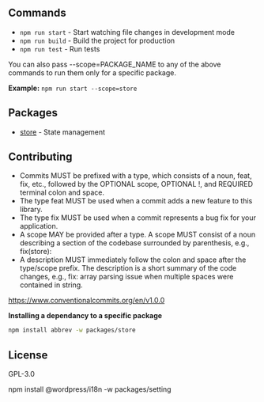 ## Commands
- `npm run start` - Start watching file changes in development mode
- `npm run build` - Build the project for production
- `npm run test` - Run tests

You can also pass --scope=PACKAGE_NAME to any of the above commands to run them only for a specific package.

**Example:** `npm run start --scope=store`

## Packages
- [store](./packages/store/README.md) - State management

## Contributing

- Commits MUST be prefixed with a type, which consists of a noun, feat, fix, etc., followed by the OPTIONAL scope, OPTIONAL !, and REQUIRED terminal colon and space.
- The type feat MUST be used when a commit adds a new feature to this library.
- The type fix MUST be used when a commit represents a bug fix for your application.
- A scope MAY be provided after a type. A scope MUST consist of a noun describing a section of the codebase surrounded by parenthesis, e.g., fix(store):
- A description MUST immediately follow the colon and space after the type/scope prefix. The description is a short summary of the code changes, e.g., fix: array parsing issue when multiple spaces were contained in string.

https://www.conventionalcommits.org/en/v1.0.0

**Installing a dependancy to a specific package**
```bash
npm install abbrev -w packages/store
```

## License
GPL-3.0

npm install @wordpress/i18n -w packages/setting